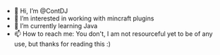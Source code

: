 - 👋 Hi, I’m @ContDJ
- 👀 I’m interested in working with mincraft plugins
- 🌱 I’m currently learning Java
- 📫 How to reach me: You don't, I am not resourceful yet to be of any use, but thanks for reading this :)

<!---
ContDJ/ContDJ is a ✨ special ✨ repository because its `README.md` (this file) appears on your GitHub profile.
You can click the Preview link to take a look at your changes.
--->
